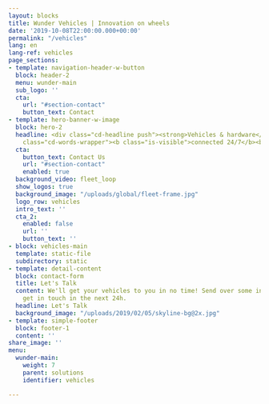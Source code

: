 ```yaml
---
layout: blocks
title: Wunder Vehicles | Innovation on wheels
date: '2019-10-08T22:00:00.000+00:00'
permalink: "/vehicles"
lang: en
lang-ref: vehicles
page_sections:
- template: navigation-header-w-button
  block: header-2
  menu: wunder-main
  sub_logo: ''
  cta:
    url: "#section-contact"
    button_text: Contact
- template: hero-banner-w-image
  block: hero-2
  headline: <div class="cd-headline push"><strong>Vehicles & hardware</strong> <span
    class="cd-words-wrapper"><b class="is-visible">connected 24/7</b><b>built to last</b><b>future-proofed</b></span>
  cta:
    button_text: Contact Us
    url: "#section-contact"
    enabled: true
  background_video: fleet_loop
  show_logos: true
  background_image: "/uploads/global/fleet-frame.jpg"
  logo_row: vehicles
  intro_text: ''
  cta_2:
    enabled: false
    url: ''
    button_text: ''
- block: vehicles-main
  template: static-file
  subdirectory: static
- template: detail-content
  block: contact-form
  title: Let's Talk
  content: We'll get your vehicles to you in no time! Send over some info and we'll
    get in touch in the next 24h.
  headline: Let's Talk
  background_image: "/uploads/2019/02/05/skyline-bg@2x.jpg"
- template: simple-footer
  block: footer-1
  content: ''
share_image: ''
menu:
  wunder-main:
    weight: 7
    parent: solutions
    identifier: vehicles

---
```

